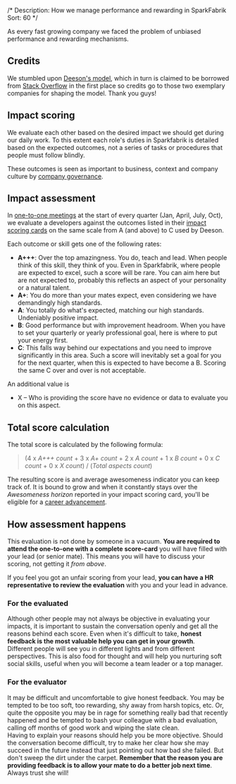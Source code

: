 /*
Description: How we manage performance and rewarding in SparkFabrik
Sort: 60
*/

As every fast growing company we faced the problem of unbiased performance and rewarding mechanisms.

## Credits

We stumbled upon [Deeson's model](https://handbook.deeson.co.uk/working-at-deeson/impact-scoring/), which in turn is claimed to be borrowed from [Stack Overflow](https://stackoverflow.com/company/salary/skills/web-developer?e=1&l=1) in the first place so credits go to those two exemplary companies for shaping the model. Thank you guys!

## Impact scoring

We evaluate each other based on the desired impact we should get during our daily work. To this extent each role's duties in Sparkfabrik is detailed based on the expected outcomes, not a series of tasks or procedures that people must follow blindly.

These outcomes is seen as important to business, context and company culture by [company governance](/organization/governance).

## Impact assessment

In [one-to-one meetings](/working-at-sparkfabrik/one-to-one-meetings) at the start of every quarter (Jan, April, July, Oct), we evaluate a developers against the outcomes listed in their [impact scoring cards](/organization/roles-accountabilities#per-role-accountabilities) on the same scale from A (and above) to C used by Deeson.

Each outcome or skill gets one of the following rates:

* **A+++**: Over the top amazingness. You do, teach and lead. When people think of this skill, they think of you. Even in Sparkfabrik, where people are expected to excel, such a score will be rare. You can aim here but are not expected to, probably this reflects an aspect of your personality or a natural talent.
* **A+**: You do more than your mates expect, even considering we have demandingly high standards.
* **A**: You totally do what's expected, matching our high standards. Undeniably positive impact.
* **B**: Good performance but with improvement headroom. When you have to set your quarterly or yearly professional goal, here is where to put your energy first.
* **C**: This falls way behind our expectations and you need to improve significantly in this area. Such a score will inevitably set a goal for you for the next quarter, when this is expected to have become a B. Scoring the same C over and over is not acceptable.

An additional value is

* X – Who is providing the score have no evidence or data to evaluate you on this aspect.

## Total score calculation

The total score is calculated by the following formula:

> (4 x _A+++ count_ + 3 x _A+ count_ + 2 x _A count_ + 1 x _B count_ + 0 x _C count_ + 0 x _X count_) / (_Total aspects count_)

The resulting score is and average awesomeness indicator you can keep track of. It is bound to grow and when it constantly stays over the _Awesomeness horizon_ reported in your impact scoring card, you'll be eligible for a [career advancement](/working-at-sparkfabrik/career-advancement).

## How assessment happens

This evaluation is not done by someone in a vacuum. **You are required to attend the one-to-one with a complete score-card** you will have filled with your lead (or senior mate). This means you will have to discuss your scoring, not getting it _from above_.

If you feel you got an unfair scoring from your lead, **you can have a HR representative to review the evaluation** with you and your lead in advance.

### For the evaluated

Although other people may not always be objective in evaluating your impacts, it is important to sustain the conversation openly and get all the reasons behind each score. Even when it's difficult to take, **honest feedback is the most valuable help you can get in your growth**.  
Different people will see you in different lights and from different perspectives. This is also food for thought and will help you nurturing soft social skills, useful when you will become a team leader or a top manager.

### For the evaluator

It may be difficult and uncomfortable to give honest feedback. You may be tempted to be too soft, too rewarding, shy away from harsh topics, etc. Or, quite the opposite you may be in rage for something really bad that recently happened and be tempted to bash your colleague with a bad evaluation, calling off months of good work and wiping the slate clean.  
Having to explain your reasons should help you be more objective. Should the conversation become difficult, try to make her clear how she may succeed in the future instead that just pointing out how bad she failed. But don't sweep the dirt under the carpet. **Remember that the reason you are providing feedback is to allow your mate to do a better job next time**. Always trust she will!
